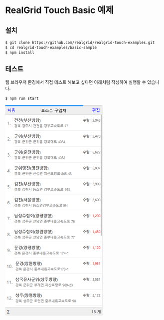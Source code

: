 # RealGrid Touch Basic 예제

## 설치

```
$ git clone https://github.com/realgrid/realgrid-touch-examples.git
$ cd realgrid-touch-examples/basic-sample
$ npm install
```

## 테스트

웹 브라우저 환경에서 직접 테스트 해보고 싶다면 아래처럼 작성하여 실행할 수 있습니다.

```
$ npm run start
```
![basic-sample](./public/basic-sample.png)
